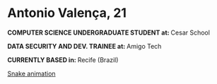 <h1> Antonio Valença,  21 </h1>
<p> <strong> COMPUTER SCIENCE UNDERGRADUATE STUDENT at: </strong> Cesar School </p>
<p> <strong> DATA SECURITY AND DEV. TRAINEE at: </strong> Amigo Tech </p>
<p> <strong> CURRENTLY BASED in: </strong> Recife (Brazil) </p>

[Snake animation](https://github.com/antoniotvalenca/antoniotvalenca/blob/output/github-contribution-grid-snake.svg)
</div>
